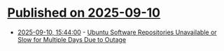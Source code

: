 # [Published on 2025-09-10](index.md)

* [2025-09-10, 15:44:00](https://soylentnews.org/article.pl?sid=25/09/10/0055209&from=rss) - [Ubuntu Software Repositories Unavailable or Slow for Multiple Days Due to Outage](https://soylentnews.org/article.pl?sid=25/09/10/0055209&from=rss)
